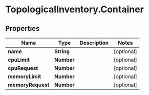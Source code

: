 # TopologicalInventory.Container

## Properties
Name | Type | Description | Notes
------------ | ------------- | ------------- | -------------
**name** | **String** |  | [optional] 
**cpuLimit** | **Number** |  | [optional] 
**cpuRequest** | **Number** |  | [optional] 
**memoryLimit** | **Number** |  | [optional] 
**memoryRequest** | **Number** |  | [optional] 


